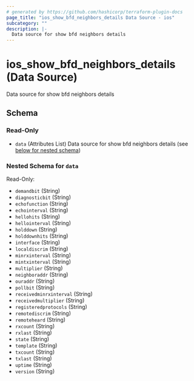 ```yaml
---
# generated by https://github.com/hashicorp/terraform-plugin-docs
page_title: "ios_show_bfd_neighbors_details Data Source - ios"
subcategory: ""
description: |-
  Data source for show bfd neighbors details
---
```


# ios_show_bfd_neighbors_details (Data Source)

Data source for show bfd neighbors details



<!-- schema generated by tfplugindocs -->
## Schema

### Read-Only

- `data` (Attributes List) Data source for show bfd neighbors details (see [below for nested schema](#nestedatt--data))

<a id="nestedatt--data"></a>
### Nested Schema for `data`

Read-Only:

- `demandbit` (String)
- `diagnosticbit` (String)
- `echofunction` (String)
- `echointerval` (String)
- `hellohits` (String)
- `hellointerval` (String)
- `holddown` (String)
- `holddownhits` (String)
- `interface` (String)
- `localdiscrim` (String)
- `minrxinterval` (String)
- `mintxinterval` (String)
- `multiplier` (String)
- `neighboraddr` (String)
- `ouraddr` (String)
- `pollbit` (String)
- `receivedminrxinterval` (String)
- `receivedmultiplier` (String)
- `registeredprotocols` (String)
- `remotediscrim` (String)
- `remoteheard` (String)
- `rxcount` (String)
- `rxlast` (String)
- `state` (String)
- `template` (String)
- `txcount` (String)
- `txlast` (String)
- `uptime` (String)
- `version` (String)
